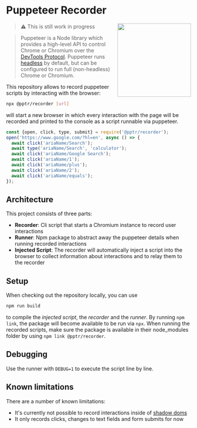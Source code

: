 # Puppeteer Recorder

<img src="https://user-images.githubusercontent.com/10379601/29446482-04f7036a-841f-11e7-9872-91d1fc2ea683.png" height="200" align="right">

> :warning: This is still work in progress

> Puppeteer is a Node library which provides a high-level API to control Chrome or Chromium over the [DevTools Protocol](https://chromedevtools.github.io/devtools-protocol/). Puppeteer runs [headless](https://developers.google.com/web/updates/2017/04/headless-chrome) by default, but can be configured to run full (non-headless) Chrome or Chromium.

This repository allows to record puppeteer scripts by interacting with the browser:

```bash
npx @pptr/recorder [url]
```

will start a new browser in which every interaction with the page will be recorded and printed to the console as 
a script runnable via puppeteer.

```js
const {open, click, type, submit} = require('@pptr/recorder');
open('https://www.google.com/?hl=en', async () => {
  await click('ariaName/Search');
  await type('ariaName/Search', 'calculator');
  await click('ariaName/Google Search');
  await click('ariaName/1');
  await click('ariaName/plus');
  await click('ariaName/2');
  await click('ariaName/equals');
});
```

## Architecture

This project consists of three parts:
- __Recorder__: Cli script that starts a Chromium instance to record user interactions
- __Runner__: Npm package to abstract away the puppeteer details when running recorded interactions
- __Injected Script__: The recorder will automatically inject a script into the browser to collect information about interactions and to relay them to the recorder

## Setup

When checking out the repository locally, you can use 

```bash
npm run build
```

to compile the _injected script_, the _recorder_ and the _runner_.
By running `npm link`, the package will become available to be run via `npx`.
When running the recorded scripts, make sure the package is available in their node_modules folder by using `npm link @pptr/recorder`.

## Debugging

Use the runner with `DEBUG=1` to execute the script line by line.

## Known limitations

There are a number of known limitations:
- It's currently not possible to record interactions inside of [shadow doms](https://github.com/puppeteer/recorder/issues/4)
- It only records clicks, changes to text fields and form submits for now
